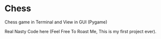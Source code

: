 # Chess
Chess game in Terminal and View in GUI (Pygame)

Real Nasty Code here (Feel Free To Roast Me, This is my first project ever).

